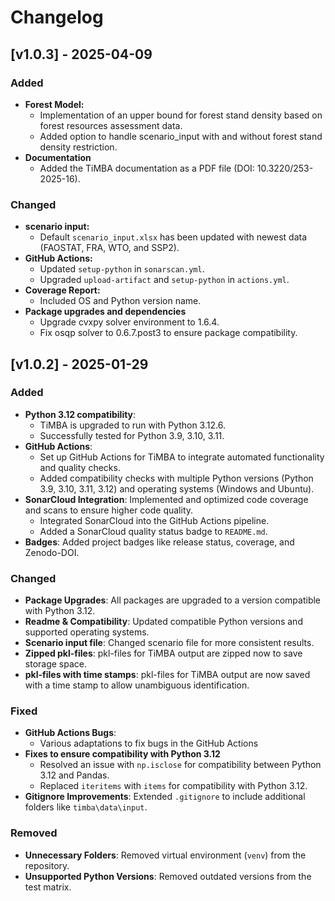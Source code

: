 # Changelog

## [v1.0.3] - 2025-04-09

### Added
- **Forest Model:**  
  - Implementation of an upper bound for forest stand density based on forest resources assessment data.
  - Added option to handle scenario_input with and without forest stand density restriction.
- **Documentation**  
  - Added the TiMBA documentation as a PDF file (DOI: 10.3220/253-2025-16).

### Changed
- **scenario input:**
  - Default `scenario_input.xlsx` has been updated with newest data (FAOSTAT, FRA, WTO, and SSP2).   
- **GitHub Actions:**  
  - Updated `setup-python` in `sonarscan.yml`.  
  - Upgraded `upload-artifact` and `setup-python` in `actions.yml`.
- **Coverage Report:**  
  - Included OS and Python version name.  
- **Package upgrades and dependencies**
  - Upgrade cvxpy solver environment to 1.6.4.
  - Fix osqp solver to 0.6.7.post3 to ensure package compatibility.

## [v1.0.2] - 2025-01-29

### Added
- **Python 3.12 compatibility**:
  - TiMBA is upgraded to run with Python 3.12.6.
  - Successfully tested for Python 3.9, 3.10, 3.11. 
- **GitHub Actions**: 
  - Set up GitHub Actions for TiMBA to integrate automated functionality and quality checks.
  - Added compatibility checks with multiple Python versions (Python 3.9, 3.10, 3.11, 3.12) and operating systems
(Windows and Ubuntu).
- **SonarCloud Integration**: Implemented and optimized code coverage and scans to ensure higher code quality.  
  - Integrated SonarCloud into the GitHub Actions pipeline.  
  - Added a SonarCloud quality status badge to `README.md`.   
- **Badges**: Added project badges like release status, coverage, and Zenodo-DOI.

### Changed
- **Package Upgrades**: All packages are upgraded to a version compatible with Python 3.12.
- **Readme & Compatibility**: Updated compatible Python versions and supported operating systems.
- **Scenario input file**: Changed scenario file for more consistent results.
- **Zipped pkl-files**: pkl-files for TiMBA output are zipped now to save storage space.
- **pkl-files with time stamps**: pkl-files for TiMBA output are now saved with a time stamp to allow unambiguous
identification.

### Fixed
- **GitHub Actions Bugs**:  
  - Various adaptations to fix bugs in the GitHub Actions 
- **Fixes to ensure compatibility with Python 3.12**
  - Resolved an issue with `np.isclose` for compatibility between Python 3.12 and Pandas.  
  - Replaced `iteritems` with `items` for compatibility with Python 3.12.
- **Gitignore Improvements**: Extended `.gitignore` to include additional folders like `timba\data\input`.

### Removed
- **Unnecessary Folders**: Removed virtual environment (`venv`) from the repository.  
- **Unsupported Python Versions**: Removed outdated versions from the test matrix.

